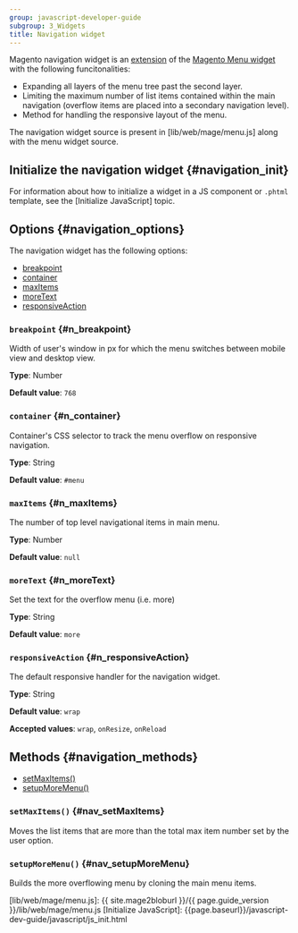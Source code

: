 ```yaml
---
group: javascript-developer-guide
subgroup: 3_Widgets
title: Navigation widget
---
```


Magento navigation widget is an [extension](https://glossary.magento.com/extension) of the [Magento Menu widget]({{page.baseurl}}/javascript-dev-guide/widgets/widget_menu.html) with the following funcitonalities:

-  Expanding all layers of the menu tree past the second layer.
-  Limiting the maximum number of list items contained within the main
   navigation (overflow items are placed into a secondary navigation
   level).
-  Method for handling the responsive layout of the menu.

The navigation widget source is present in [lib/web/mage/menu.js] along with the menu widget source.

## Initialize the navigation widget {#navigation_init}

For information about how to initialize a widget in a JS component or `.phtml` template, see the [Initialize JavaScript] topic.

## Options {#navigation_options}

The navigation widget has the following options:

-  [breakpoint](#n_breakpoint)
-  [container](#n_container)
-  [maxItems](#n_maxItems)
-  [moreText](#n_moreText)
-  [responsiveAction](#n_responsiveAction)

### `breakpoint` {#n_breakpoint}

Width of user's window in px for which the menu switches between mobile view and desktop view.

**Type**: Number

**Default value**: `768`

### `container` {#n_container}

Container's CSS selector to track the menu overflow on responsive navigation.

**Type**: String

**Default value**: `#menu`

### `maxItems` {#n_maxItems}

The number of top level navigational items in main menu.

**Type**: Number

**Default value**: `null`

### `moreText` {#n_moreText}

Set the text for the overflow menu (i.e. more)

**Type**: String

**Default value**: `more`

### `responsiveAction` {#n_responsiveAction}

The default responsive handler for the navigation widget.

**Type**: String

**Default value**: `wrap`

**Accepted values**: `wrap`, `onResize`, `onReload`

## Methods {#navigation_methods}

-  [setMaxItems()](#nav_setMaxItems)
-  [setupMoreMenu()](#nav_setupMoreMenu)

### `setMaxItems()` {#nav_setMaxItems}
Moves the list items that are more than the total max item number set by the user option.

### `setupMoreMenu()` {#nav_setupMoreMenu}
Builds the more overflowing menu by cloning the main menu items.

[lib/web/mage/menu.js]: {{ site.mage2bloburl }}/{{ page.guide_version }}/lib/web/mage/menu.js
[Initialize JavaScript]: {{page.baseurl}}/javascript-dev-guide/javascript/js_init.html
